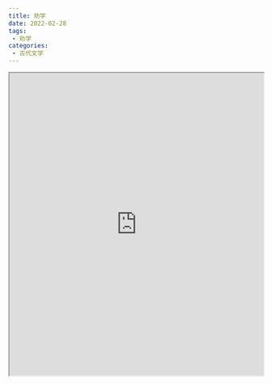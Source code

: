 ```yaml
---
title: 劝学
date: 2022-02-28
tags:
 - 劝学
categories:
 - 古代文学
---
```




<iframe src="https://study-doc.yourtools.icu/pdf/web/viewer.html?file=https://vkceyugu.cdn.bspapp.com/VKCEYUGU-e9075d72-0451-48df-afe1-d46932ae4554/fa6edc7b-3c72-48e7-acb0-5626d2a925b2.pdf" width="100%" height="600px"></iframe>
